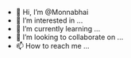 - 👋 Hi, I’m @Monnabhai
- 👀 I’m interested in ...
- 🌱 I’m currently learning ...
- 💞️ I’m looking to collaborate on ...
- 📫 How to reach me ...

<!---
Monnabhai/Monnabhai is a ✨ special ✨ repository because its `README.md` (this file) appears on your GitHub profile.
You can click the Preview link to take a look at your monnabhai585@gmail.com job description and
Xnnxkdbxi
